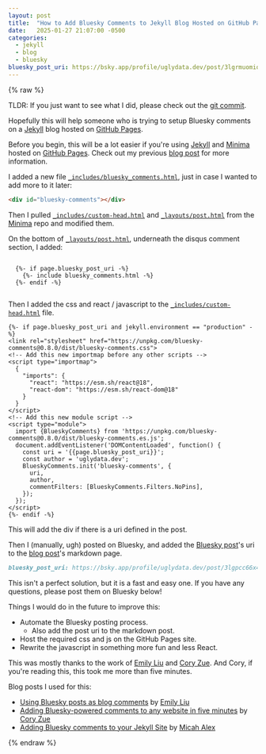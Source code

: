 ```yaml
---
layout: post
title:  "How to Add Bluesky Comments to Jekyll Blog Hosted on GitHub Pages"
date:   2025-01-27 21:07:00 -0500
categories: 
  - jekyll 
  - blog
  - bluesky
bluesky_post_uri: https://bsky.app/profile/uglydata.dev/post/3lgrmuomiqc2a
---
```

{% raw %}

TLDR: If you just want to see what I did, please check out the [git commit].

Hopefully this will help someone who is trying to setup Bluesky comments on a [Jekyll] blog hosted on [GitHub Pages].

Before you begin, this will be a lot easier if you're using [Jekyll] and [Minima] hosted on [GitHub Pages]. Check out my
previous [blog post](blog_post) for more information.

I added a new file [`_includes/bluesky_comments.html`](bluesky_comments.html), just in case I wanted to add more to it later:
```html
<div id="bluesky-comments"></div>
```

Then I pulled [`_includes/custom-head.html`](custom-head.html) and [`_layouts/post.html`](post.html) from the [Minima] repo and modified them.

On the bottom of [`_layouts/post.html`](post.html), underneath the disqus comment section, I added:

```liquid

  {%- if page.bluesky_post_uri -%}
    {%- include bluesky_comments.html -%}
  {%- endif -%}
  
```

Then I added the css and react / javascript to the [`_includes/custom-head.html`](custom-head.html) file.

```liquid
{%- if page.bluesky_post_uri and jekyll.environment == "production" -%}
<link rel="stylesheet" href="https://unpkg.com/bluesky-comments@0.8.0/dist/bluesky-comments.css">
<!-- Add this new importmap before any other scripts -->
<script type="importmap">
  {
    "imports": {
      "react": "https://esm.sh/react@18",
      "react-dom": "https://esm.sh/react-dom@18"
    }
  }
</script>
<!-- Add this new module script -->
<script type="module">
  import {BlueskyComments} from 'https://unpkg.com/bluesky-comments@0.8.0/dist/bluesky-comments.es.js';
  document.addEventListener('DOMContentLoaded', function() {
    const uri = '{{page.bluesky_post_uri}}';
    const author = 'uglydata.dev';
    BlueskyComments.init('bluesky-comments', {
      uri,
      author,
      commentFilters: [BlueskyComments.Filters.NoPins],
    });
  });
</script>
{%- endif -%}
```

This will add the div if there is a uri defined in the post.

Then I (manually, ugh) posted on Bluesky, and added the 
[Bluesky post](bluesky_post)'s uri to the [blog post](blog_post)'s markdown page.

```markdown
bluesky_post_uri: https://bsky.app/profile/uglydata.dev/post/3lgpcc66x4c2m
```

This isn't a perfect solution, but it is a fast and easy one. If you have any questions, please post them on Bluesky below!

Things I would do in the future to improve this:
- Automate the Bluesky posting process.
  - Also add the post uri to the markdown post.
- Host the required css and js on the GitHub Pages site.
- Rewrite the javascript in something more fun and less React.

This was mostly thanks to the work of [Emily Liu] and [Cory Zue]. And Cory, if you're reading this, this took me more than five minutes.

Blog posts I used for this:

- [Using Bluesky posts as blog comments](https://emilyliu.me/blog/comments) by [Emily Liu]
- [Adding Bluesky-powered comments to any website in five minutes](https://www.coryzue.com/writing/bluesky-comments/) by [Cory Zue]
- [Adding Bluesky comments to your Jekyll Site](https://khattamicah.xyz/portfolio/research-and-writing/writing/blogs/2024-11-25-adding-bluesky-comments/) by [Micah Alex]

[Emily Liu]: https://emilyliu.me/
[Cory Zue]: https://www.coryzue.com/
[Micah Alex]: https://khattamicah.xyz

[Minima]: https://github.com/jekyll/minima
[Jekyll]: https://jekyllrb.com/
[GitHub Pages]: https://pages.github.com/

[git commit]: https://github.com/pastanton/pastanton.github.io/commit/dd9165397c0ece65ad3032b501972560862d79e6
[bluesky_comments.html]: https://github.com/pastanton/pastanton.github.io/blob/dd9165397c0ece65ad3032b501972560862d79e6/_includes/bluesky_comments.html
[custom-head.html]: https://github.com/pastanton/pastanton.github.io/blob/dd9165397c0ece65ad3032b501972560862d79e6/_includes/custom-head.html
[post.html]: https://github.com/pastanton/pastanton.github.io/blob/dd9165397c0ece65ad3032b501972560862d79e6/_layouts/post.html
[blog_post]: https://github.com/pastanton/pastanton.github.io/blob/dd9165397c0ece65ad3032b501972560862d79e6/_posts/2025-01-26-creating-a-blog.markdown
[bluesky_post]: https://bsky.app/profile/uglydata.dev/post/3lgpcc66x4c2m
[Bluesky]: https://bsky.app/

{% endraw %}